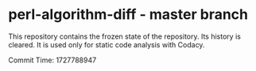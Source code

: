 # perl-algorithm-diff - master branch

This repository contains the frozen state of the repository.
Its history is cleared. It is used only for static code
analysis with Codacy.

Commit Time: 1727788947